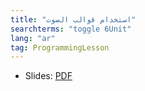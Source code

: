 ```yaml
---
title: "استخدام قوالب الصوت"
searchterms: "toggle 6Unit"
lang: "ar"
tag: ProgrammingLesson
---
```

 <ul>
 <li class="ng-binding">Slides:
 <a href="ProgrammingLessons/SoundBlocks-Arabic.pdf">PDF</a>
 </li>
 </ul>

